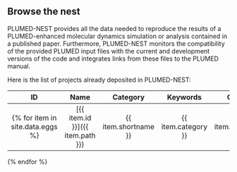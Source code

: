 Browse the nest
-----------------------------
PLUMED-NEST provides all the data needed to reproduce the results of a PLUMED-enhanced molecular dynamics simulation or analysis contained in a published paper. Furthermore, PLUMED-NEST monitors the compatibility of the provided PLUMED input files with the current and development versions of the code and integrates links from these files to the PLUMED manual.
  
Here is the list of projects already deposited in PLUMED-NEST:
  
| ID | Name | Category | Keywords | Contributor | DOI |
|:--------:|:--------:|:---------:|:---------:|:---------:|:---------:|
{% for item in site.data.eggs %}| [{{ item.id }}]({{ item.path }}) | {{ item.shortname }} | {{ item.category }} | {{ item.shortkeywords }} | {{ item.contributor }} | [{{ item.shortdoi }}](https://doi.org/{{ item.doi }}) |
{% endfor %}
